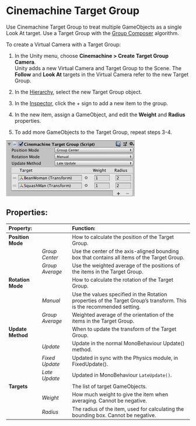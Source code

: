 # Cinemachine Target Group

Use Cinemachine Target Group to treat multiple GameObjects as a single Look At target. Use a Target Group with the [Group Composer](CinemachineAimGroupComposer.html) algorithm.

To create a Virtual Camera with a Target Group:

1. In the Unity menu, choose __Cinemachine > Create Target Group Camera__. <br/>Unity adds a new Virtual Camera and Target Group to the Scene. The __Follow__ and __Look At__ targets in the Virtual Camera refer to the new Target Group.

2. In the [Hierarchy](https://docs.unity3d.com/Manual/Hierarchy.html), select the new Target Group object.

3. In the [Inspector](https://docs.unity3d.com/Manual/UsingTheInspector.html), click the + sign to add a new item to the group.

4. In the new item, assign a GameObject, and edit the __Weight__ and __Radius__ properties.

5. To add more GameObjects to the Target Group, repeat steps 3-4.

![Cinemachine Target Group with two targets](images/CinemachineTargetGroup.png)

## Properties:

| **Property:** || **Function:** |
|:---|:---|:---|
| __Position Mode__ || How to calculate the position of the Target Group. |
| | _Group Center_ | Use the center of the axis-aligned bounding box that contains all items of the Target Group. |
| | _Group Average_ | Use the weighted average of the positions of the items in the Target Group. |
| __Rotation Mode__ || How to calculate the rotation of the Target Group.  |
| | _Manual_ | Use the values specified in the Rotation properties of the Target Group’s transform.  This is the recommended setting. |
| | _Group Average_ | Weighted average of the orientation of the items in the Target Group. |
| __Update Method__ || When to update the transform of the Target Group. |
| | _Update_ | Update in the normal MonoBehaviour Update() method. |
| | _Fixed Update_ | Updated in sync with the Physics module, in FixedUpdate(). |
| | _Late Update_ | Updated in MonoBehaviour `LateUpdate()`. |
| __Targets__ || The list of target GameObjects. |
| | _Weight_ | How much weight to give the item when averaging. Cannot be negative. |
| | _Radius_ | The radius of the item, used for calculating the bounding box. Cannot be negative. |

